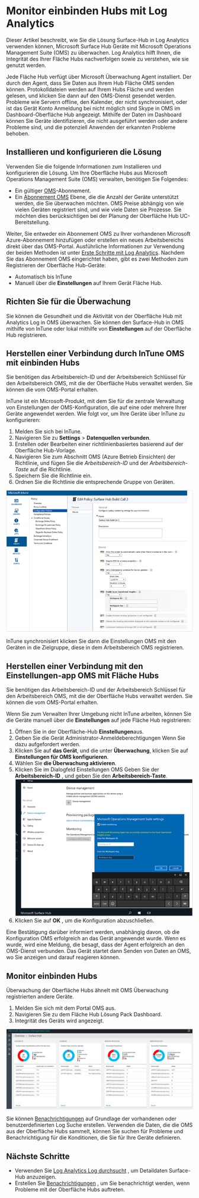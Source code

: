 <properties
    pageTitle="Surface Hubs mit Log Analytics überwachen | Microsoft Azure"
    description="Mit der Oberfläche Hub Lösung können die Integrität des Ihrer Fläche Hubs nachverfolgen und zu verstehen, wie sie genutzt werden."
    services="log-analytics"
    documentationCenter=""
    authors="bandersmsft"
    manager="jwhit"
    editor=""/>

<tags
    ms.service="log-analytics"
    ms.workload="na"
    ms.tgt_pltfrm="na"
    ms.devlang="na"
    ms.topic="article"
    ms.date="08/11/2016"
    ms.author="banders"/>

# <a name="monitor-surface-hubs-with-log-analytics"></a>Monitor einbinden Hubs mit Log Analytics

Dieser Artikel beschreibt, wie Sie die Lösung Surface-Hub in Log Analytics verwenden können, Microsoft Surface Hub Geräte mit Microsoft Operations Management Suite (OMS) zu überwachen. Log Analytics hilft Ihnen, die Integrität des Ihrer Fläche Hubs nachverfolgen sowie zu verstehen, wie sie genutzt werden.

Jede Fläche Hub verfügt über Microsoft Überwachung Agent installiert. Der durch den Agent, dass Sie Daten aus Ihrem Hub Fläche OMS senden können. Protokolldateien werden auf Ihrem Hubs Fläche und werden gelesen, und klicken Sie dann auf den OMS-Dienst gesendet werden. Probleme wie Servern offline, den Kalender, der nicht synchronisiert, oder ist das Gerät Konto Anmeldung bei nicht möglich sind Skype in OMS im Dashboard-Oberfläche Hub angezeigt. Mithilfe der Daten im Dashboard können Sie Geräte identifizieren, die nicht ausgeführt werden oder andere Probleme sind, und die potenziell Anwenden der erkannten Probleme behoben.


## <a name="installing-and-configuring-the-solution"></a>Installieren und konfigurieren die Lösung

Verwenden Sie die folgende Informationen zum Installieren und konfigurieren die Lösung. Um Ihre Oberfläche Hubs aus Microsoft Operations Management Suite (OMS) verwalten, benötigen Sie Folgendes:

- Ein gültiger [OMS](http://www.microsoft.com/oms)-Abonnement.
- Ein [Abonnement OMS](https://azure.microsoft.com/pricing/details/log-analytics/) Ebene, die die Anzahl der Geräte unterstützt werden, die Sie überwachen möchten. OMS Preise abhängig von wie vielen Geräten registriert sind, und wie viele Daten sie Prozesse. Sie möchten dies berücksichtigen bei der Planung der Oberfläche Hub UC-Bereitstellung.

Weiter, Sie entweder ein Abonnement OMS zu Ihrer vorhandenen Microsoft Azure-Abonnement hinzufügen oder erstellen ein neues Arbeitsbereichs direkt über das OMS-Portal. Ausführliche Informationen zur Verwendung der beiden Methoden ist unter [Erste Schritte mit Log Analytics](log-analytics-get-started.md). Nachdem Sie das Abonnement OMS eingerichtet haben, gibt es zwei Methoden zum Registrieren der Oberfläche Hub-Geräte:

- Automatisch bis InTune
- Manuell über die **Einstellungen** auf Ihrem Gerät Fläche Hub.

## <a name="set-up-monitoring"></a>Richten Sie für die Überwachung

Sie können die Gesundheit und die Aktivität von der Oberfläche Hub mit Analytics Log in OMS überwachen. Sie können den Surface-Hub in OMS mithilfe von InTune oder lokal mithilfe von **Einstellungen** auf der Oberfläche Hub registrieren.

## <a name="connect-surface-hubs-to-oms-through-intune"></a>Herstellen einer Verbindung durch InTune OMS mit einbinden Hubs

Sie benötigen das Arbeitsbereich-ID und der Arbeitsbereich Schlüssel für den Arbeitsbereich OMS, mit die der Oberfläche Hubs verwaltet werden. Sie können die vom OMS-Portal erhalten.

InTune ist ein Microsoft-Produkt, mit dem Sie für die zentrale Verwaltung von Einstellungen der OMS-Konfiguration, die auf eine oder mehrere Ihrer Geräte angewendet werden. Wie folgt vor, um Ihre Geräte über InTune zu konfigurieren:

1. Melden Sie sich bei InTune.
2. Navigieren Sie zu **Settings** > **Datenquellen verbunden**.
3. Erstellen oder Bearbeiten einer richtlinienbasiertes basierend auf der Oberfläche Hub-Vorlage.
4. Navigieren Sie zum Abschnitt OMS (Azure Betrieb Einsichten) der Richtlinie, und fügen Sie die *Arbeitsbereich-ID* und der *Arbeitsbereich-Taste* auf die Richtlinie.
5. Speichern Sie die Richtlinie ein.
6. Ordnen Sie die Richtlinie die entsprechende Gruppe von Geräten.

  ![InTune Richtlinie](./media/log-analytics-surface-hubs/intune.png)

InTune synchronisiert klicken Sie dann die Einstellungen OMS mit den Geräten in die Zielgruppe, diese in dem Arbeitsbereich OMS registrieren.

## <a name="connect-surface-hubs-to-oms-using-the-settings-app"></a>Herstellen einer Verbindung mit den Einstellungen-app OMS mit Fläche Hubs

Sie benötigen das Arbeitsbereich-ID und der Arbeitsbereich Schlüssel für den Arbeitsbereich OMS, mit die der Oberfläche Hubs verwaltet werden. Sie können die vom OMS-Portal erhalten.

Wenn Sie zum Verwalten Ihrer Umgebung nicht InTune arbeiten, können Sie die Geräte manuell über die **Einstellungen** auf jede Fläche Hub registrieren:

1. Öffnen Sie in der Oberfläche-Hub **Einstellungen**aus.
2. Geben Sie die Gerät Administrator-Anmeldeberechtigungen Wenn Sie dazu aufgefordert werden.
3. Klicken Sie auf **das Gerät**, und die unter **Überwachung**, klicken Sie auf **Einstellungen für OMS konfigurieren**.
4. Wählen Sie **die Überwachung aktivieren**.
6. Klicken Sie im Dialogfeld Einstellungen OMS Geben Sie der **Arbeitsbereich-ID** , und geben Sie den **Arbeitsbereich-Taste**.  
  ![Einstellungen](./media/log-analytics-surface-hubs/settings.png)
7. Klicken Sie auf **OK** , um die Konfiguration abzuschließen.

Eine Bestätigung darüber informiert werden, unabhängig davon, ob die Konfiguration OMS erfolgreich an das Gerät angewendet wurde. Wenn es wurde, wird eine Meldung, die besagt, dass der Agent erfolgreich an den OMS-Dienst verbunden. Das Gerät startet dann Senden von Daten an OMS, wo Sie anzeigen und darauf reagieren können.

## <a name="monitor-surface-hubs"></a>Monitor einbinden Hubs

Überwachung der Oberfläche Hubs ähnelt mit OMS Überwachung registrierten andere Geräte.

1. Melden Sie sich mit dem Portal OMS aus.
2. Navigieren Sie zu dem Fläche Hub Lösung Pack Dashboard.
3. Integrität des Geräts wird angezeigt.

  ![Surface Hub dashboard](./media/log-analytics-surface-hubs/surface-hub-dashboard.png)

Sie können [Benachrichtigungen](log-analytics-alerts.md) auf Grundlage der vorhandenen oder benutzerdefinierten Log Suche erstellen. Verwenden die Daten, die die OMS aus der Oberfläche Hubs sammelt, können Sie suchen für Probleme und Benachrichtigung für die Konditionen, die Sie für Ihre Geräte definieren.


## <a name="next-steps"></a>Nächste Schritte

- Verwenden Sie [Log Analytics Log durchsucht](log-analytics-log-searches.md) , um Detaildaten Surface-Hub anzuzeigen.
- Erstellen Sie [Benachrichtigungen](log-analytics-alerts.md) , um Sie benachrichtigt werden, wenn Probleme mit der Oberfläche Hubs auftreten.
